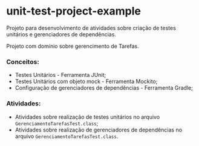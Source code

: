# unit-test-project-example

Projeto para desenvolvimento de atividades sobre criação de testes unitários e gerenciadores de dependências.

Projeto com domínio sobre gerencimento de Tarefas.

### Conceitos:

- Testes Unitários - Ferramenta JUnit;
- Testes Unitários com objeto mock - Ferramenta Mockito;
- Configuração de gerenciadores de dependências - Ferramenta Gradle;

### Atividades:

- Atividades sobre realização de testes unitários no arquivo `GerenciamentoTarefasTest.class`;
- Atividades sobre realização de gerenciadores de dependências no arquivo `GerenciamentoTarefasTest.class`.

